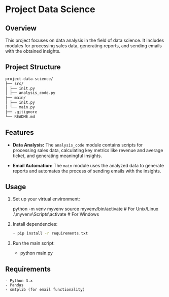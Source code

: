 # Project Data Science

## Overview

This project focuses on data analysis in the field of data science. It includes modules for processing sales data, generating reports, and sending emails with the obtained insights.

## Project Structure
 ```bash
project-data-science/
├── src/
│ ├── init.py
│ ├── analysis_code.py
├── main/
│ ├── init.py
│ └── main.py
├── .gitignore
└── README.md
 ```

## Features

- **Data Analysis:** The `analysis_code` module contains scripts for processing sales data, calculating key metrics like revenue and average ticket, and generating meaningful insights.

- **Email Automation:** The `main` module uses the analyzed data to generate reports and automates the process of sending emails with the insights.


## Usage
1. Set up your virtual environment:
   
    python -m venv myvenv
    source myvenv/bin/activate  # For Unix/Linux
    .\myvenv\Scripts\activate   # For Windows

3. Install dependencies:

    ```bash
   - pip install -r requirements.txt

4. Run the main script:
   
   - python main.py

## Requirements
    - Python 3.x
    - Pandas
    - smtplib (for email functionality) 
